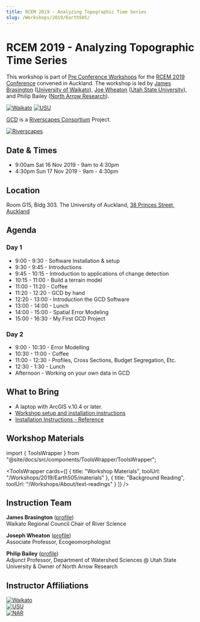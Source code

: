 ```yaml
---
title: RCEM 2019 - Analyzing Topographic Time Series
slug: /Workshops/2019/Earth505/
---
```

# RCEM 2019 - Analyzing Topographic Time Series

This workshop is part of [Pre Conference Workshops](https://www.rcem2019.co.nz/pre-conference-workshop) for the [RCEM 2019 Conference](https://www.rcem2019.co.nz/) convened in Auckland. The workshop is led by [James Brasington](https://www.waikato.ac.nz/staff-profiles/people/jbrasing) ([University of Waikato](https://www.waikato.ac.nz)), [Joe Wheaton](http://joewheaton.org) ([Utah State University](http://qcnr.usu.edu/wats/)), and Philip Bailey ([North Arrow Research](http://northarrowresearch.com)).

[![Waikato](/img/logos/Waikato_Logo.png)](https://www.waikato.ac.nz)
[![USU](/img/logos/etal.png)](http://etal.joewheaton.org)

[GCD](/) is a [Riverscapes Consortium](http://riverscapes.net) Project.

[![Riverscapes](/img/logos/RiverscapesConsortium_Logo_Black_BHS_200w.png)](http://riverscapes.net)

## Date & Times

- 9:00am Sat 16 Nov 2019 - 9am to 4:30pm
- 4:30pm Sun 17 Nov 2019 - 9am - 4:30pm

## Location

Room G15, Bldg 303. The University of Auckland, [38 Princes Street, Auckland](https://www.google.com/maps/place/Department+of+Mathematics+The+University+of+Auckland/@-36.8514752,174.76422,15.82z/data=!4m5!3m4!1s0x6d0d47e37e2da323:0x3814e2ca50f16567!8m2!3d-36.8522366!4d174.768098)

## Agenda

### Day 1

- 9:00 - 9:30 - Software Installation & setup
- 9:30 - 9:45 - Introductions
- 9:45 - 10:15 - Introduction to applications of change detection
- 10:15 - 11:00 - Build a terrain model
- 11:00 - 11:20 - Coffee
- 11:20 - 12:20 - GCD by hand
- 12:20 - 13:00 - Introduction the GCD Software
- 13:00 - 14:00 - Lunch
- 14:00 - 15:00 - Spatial Error Modeling
- 15:00 - 16:30 - My First GCD Project

### Day 2

- 9:00 - 10:30 - Error Modelling
- 10:30 - 11:00 - Coffee
- 11:00 - 12:30 - Profiles, Cross Sections, Budget Segregation, Etc.
- 12:30 - 1:30 - Lunch
- Afternoon - Working on your own data in GCD

## What to Bring

- A laptop with ArcGIS v.10.4 or later.
- [Workshop setup and installation instructions](https://docs.google.com/presentation/d/e/2PACX-1vRlAbaBocPPUfE-aHqKvfsgar2EuV5N9MutZR4_e_40HOykvzRYxygaKLEmq-L3YRljX-KNfduMM_qH/pub?start=false&loop=false&delayms=3000)
- [Installation Instructions - Reference](/Download/install)

## Workshop Materials

import { ToolsWrapper } from "@site/docs/src/components/ToolsWrapper/ToolsWrapper";

<ToolsWrapper
  cards={[
    {
      title: "Workshop Materials",
      toolUrl: "/Workshops/2019/Earth505/materials"
    },
    {
      title: "Background Reading",
      toolUrl: "/Workshops/About/text-readings"
    }
  ]}
/>

## Instruction Team

**James Brasington** ([profile](https://www.waikato.ac.nz/staff-profiles/people/jbrasing))  
Waikato Regional Council Chair of River Science

**Joseph Wheaton** ([profile](https://www.researchgate.net/profile/Joseph_Wheaton))  
Associate Professor, Ecogeomorphologist

**Philip Bailey** ([profile](http://northarrowresearch.com/#people))  
Adjunct Professor, Department of Watershed Sciences @ Utah State University & Owner of North Arrow Research

## Instructor Affiliations

[![Waikato](/img/logos/Waikato_Logo.png)](https://www.waikato.ac.nz)  
[![USU](/img/logos/etal.png)](https://qcnr.usu.edu/wats/index)  
[![NAR](/img/logos/NA_Logo_150pxTall.png)](http://www.anabranchsolutions.com)
